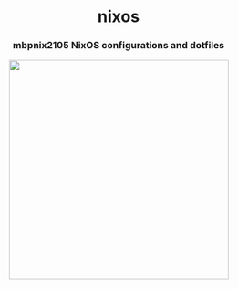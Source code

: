 <h1 align="center">nixos</h1>

<h3 align=center>mbpnix2105 NixOS configurations and dotfiles</h3>

<p align="center">
  <img src="https://flyingcircusio.files.wordpress.com/2015/11/nixos-logo-only-hires-11.png" width="385">
</p>
